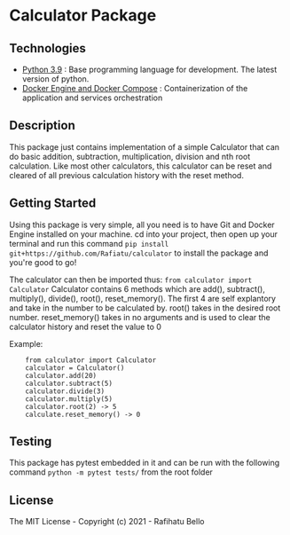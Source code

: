 # Calculator Package

## Technologies

* [Python 3.9](https://python.org) : Base programming language for development. The latest version of python.
* [Docker Engine and Docker Compose](https://www.docker.com/) : Containerization of the application and services orchestration

## Description
This package just contains implementation of a simple Calculator that can do basic addition, subtraction, multiplication, division and nth root calculation.
Like most other calculators, this calculator can be reset and cleared of all previous calculation history with the reset method.

## Getting Started

Using this package is very simple, all you need is to have Git and Docker Engine installed on your machine. 
cd into your project, then open up your terminal and run this command `pip install git+https://github.com/Rafiatu/calculator` to install the package and you're good to go!

The calculator can then be imported thus: `from calculator import Calculator`
Calculator contains 6 methods which are add(), subtract(), multiply(), divide(), root(), reset_memory(). 
The first 4 are self explantory and take in the number to be calculated by.
root() takes in the desired root number. reset_memory() takes in no arguments and is used to clear the calculator history and reset the value to 0

Example:
```
    from calculator import Calculator
    calculator = Calculator()
    calculator.add(20)
    calculator.subtract(5)
    calculator.divide(3)
    calculator.multiply(5)
    calculator.root(2) -> 5
    calculate.reset_memory() -> 0
```

## Testing

This package has pytest embedded in it and can be run with the following command `python -m pytest tests/` from the root folder


## License

The MIT License - Copyright (c) 2021 - Rafihatu Bello
